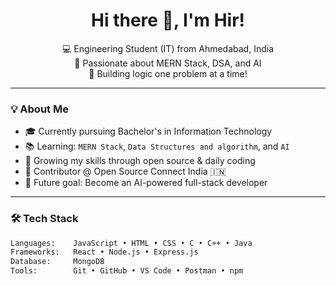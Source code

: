 <h1 align="center">Hi there 👋, I'm Hir!</h1>

<p align="center">
  💻 Engineering Student (IT) from Ahmedabad, India <br/>
  🚀 Passionate about MERN Stack, DSA, and AI <br/>
  🔧 Building logic one problem at a time! <br/>
</p>

---

### 💡 About Me

- 🎓 Currently pursuing Bachelor's in Information Technology
- 📚 Learning: `MERN Stack`, `Data Structures and algorithm`, and `AI`
- 🌱 Growing my skills through open source & daily coding
- 💼 Contributor @ Open Source Connect India 🇮🇳
- 🤖 Future goal: Become an AI-powered full-stack developer 

---

### 🛠️ Tech Stack

```bash
Languages:    JavaScript • HTML • CSS • C • C++ • Java  
Frameworks:   React • Node.js • Express.js  
Database:     MongoDB  
Tools:        Git • GitHub • VS Code • Postman • npm
